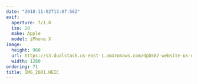 ```yaml
---
date: "2018-11-02T13:07:56Z"
exif:
  aperture: f/1.8
  iso: 20
  make: Apple
  model: iPhone X
image:
  height: 960
  url: https://s3.dualstack.us-east-1.amazonaws.com/dpb587-website-us-east-1/asset/gallery/2018-europe-trip/b2a5b8da-8ef8-a925-d7f8-9e44d8eadac9~1280.jpg
  width: 1280
ordering: 71
title: IMG_2601.HEIC
---
```

